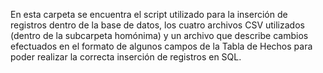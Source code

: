 En esta carpeta se encuentra el script utilizado para la inserción de registros dentro de la base de datos, los cuatro archivos CSV utilizados (dentro de la subcarpeta homónima) y un archivo que describe cambios efectuados en el formato de algunos campos de la Tabla de Hechos para poder realizar la correcta inserción de registros en SQL.
